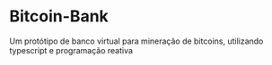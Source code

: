 # Bitcoin-Bank
Um protótipo de banco virtual para mineração de bitcoins, utilizando typescript e programação reativa
